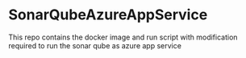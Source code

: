 # SonarQubeAzureAppService
This repo contains the docker image and run script with modification required to run the sonar qube as azure app service

